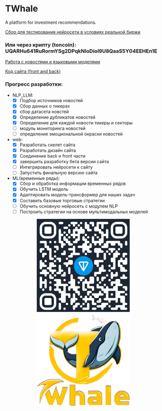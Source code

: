 # TWhale

A platform for investment recommendations.

[Сбор для тестирования нейросети в условиях реальной биржи](https://www.tinkoff.ru/cf/4I7TnmPpO2e)

<h3>Или через крипту (toncoin): UQARHu641RuRormYSg2DPqkNIoDiol9U8QaaS5Y04EEHEn1E</h3>

[Работа с новостями и языковыми моделями](https://github.com/bratik1744/TWhale/tree/dev-NLP_LLM)

[Код сайта (front and back)](https://github.com/bratik1744/TWhale/tree/dev-web)
### Прогресс разработки: ###
* NLP_LLM:
  - [x] Подбор источников новостей
  - [x] Сбор данных о тикерах
  - [x] сбор датасета новстей
  - [x] Определение дубликатов новостей
  - [x] Определение для каждой новости тикеры и секторы
  - [ ] модуль мониторинга новостей
  - [ ] определение эмоциональной окраски новостей
* web:
  - [x] Разработать скелет сайта
  - [x] Разработать дизайн сайта
  - [x] Соединение back и front части
  - [x] завершить разработку бета версии сайта
  - [ ] Интегрировать нейросети к сайту
  - [ ] Запустить финальную версию сайта
* ML(временные ряды):
  - [x] Сбор и обработка информации временных рядов
  - [x] Обучить LSTM модель
  - [x] Адаптировать модель-трансформер для наших задач
  - [x] Составить базовые торговые стратегии
  - [ ] Обучить основную нейросеть с модулем NLP
  - [ ] Построить стратегии на основе мультимодальных моделей

<p align="center">
  <img height="300" width="300" src="https://github.com/bratik1744/TWhale/blob/main/additional_files/ton.jpg" />
  <img height="300" width="300" src="https://github.com/bratik1744/TWhale/blob/main/additional_files/logo_new.png" />
</p>



